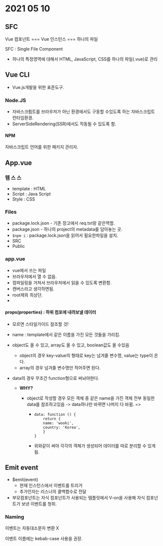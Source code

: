 # 2021 05 10



## SFC

Vue 컴포넌트 === Vue 인스턴스 === 하나의 파일

SFC : Single File Component

- 하나의 특정영역에 대해서 HTML, JavaScript, CSS를 하나의 파일(.vue)로 관리



## Vue CLI

- Vue.js개발을 위한 표준도구.



### Node.JS

- 자바스크릡트를 브라우저가 아닌 환경에서도 구동할 수있도록 하는 자바스크립트 런타임환경.
- ServerSideRendering(SSR)에서도 작동될 수 있도록 함.

#### NPM

자바스크립트 언어를 위한 패키지 관리자.





## App.vue

### 템 스 스

- template : HTML
- Script : Java Script
- Style : CSS



### Files

- package.lock.json - 기존 장고에서 req.txt랑 같은역할.
- package.json - 하나의 project의 metadata를 담아놓는 곳.
- `$npm i` : package.lock.json을 읽어서 필요한파일을 설치.
- SRC
- Public

### app.vue

- vue에서 쓰는 파일
- 브라우저에서 열 수 없음.
- 컴파일링을 거쳐서 브라우저에서 읽을 수 있도록 변환함.
- 캔버스라고 생각하면됨.
- root제외 최상단.
- 

#### props(properties) : 하위 컴포에 내려보낼 데이터

- 모르면 스타일가이드 참조할 것!

- name : template에서 같은 이름을 가진 모든 것들을 가리킴.

- object도 올 수 있고, array도 올 수 있고, boolean값도 올 수있음
  - object의 경우 key-value의 형태로 key는 넘겨줄 변수명, value는 type이 온다.
  - array의 경우 넘겨줄 변수명만 적어주면 된다.

- data의 경우 무조건 function형으로 써놔야한다.

  - **WHY?**

    - object로 작성할 경우 모든 객체 중 같은 name을 가진 객체 전부 동일한data를 참조하고있음 -> data하나만 바뀌면 나머지 다 바뀜. => 

      - ```vue
        data: function () {
        	return {
        	name: 'wooki',
        	country: 'Korea',
        	}
        }
        ```

      -  위와같이 써야 각각의 객체가 생성되어 데이터를 따로 분리할 수 있게됨.



## Emit event

- $emit(event)
  - 현재 인스턴스에서 이벤트를 트리거
  - 추가인자는 리스너의 콜백함수로 전달
- 부모컴포넌트는 자식 컴포넌트가 사용되는 템플릿에서 V-on을 사용해 자식 컴포넌트가 보낸 이벤트를 청취.



### Naming

이벤트는 자동대소문자 변환 X

이벤트 이름에는 kebab-case 사용을 권장.